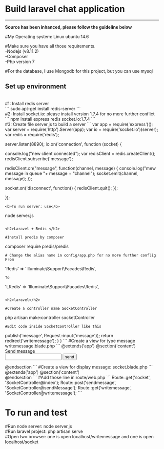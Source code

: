 <h1>Build laravel chat application</h1>
<hr>
<b>Source has been inhanced, please follow the guideline below</b>
<br>

#My Operating system: Linux ubuntu 14.6

#Make sure you have all those requirements.
<br>
-Nodejs (v8.11.2)
<br>
-Composer
<br>
-Php version 7
<br>

#For the database, I use Mongodb for this project, but you can use mysql
<br>
<h2>Set up environment</h2>
<br>
#1: Install redis server
<br>
```
sudo apt-get install redis-server
```
<br>
#2: Install socket.io: please install version 1.7.4 for no more further conflict
<br>
```
npm install express redis socket.io:1.7.4
```
<br>
#3: Create file server.js to build a server
```
var app = require('express')();
var server = require('http').Server(app);
var io = require('socket.io')(server);
var redis = require('redis');

server.listen(8890);
io.on('connection', function (socket) {

  console.log("new client connected");
  var redisClient = redis.createClient();
  redisClient.subscribe('message');

  redisClient.on("message", function(channel, message) {
    console.log("mew message in queue "+ message + "channel");
    socket.emit(channel, message);
  });

  socket.on('disconnect', function() {
    redisClient.quit();
  });

});

```
<b>To run server: use</b>
```
node server.js
```

<h2>Laravel + Redis </h2>

#Install predis by composer
```
composer require predis/predis
```
# Change the alias name in config/app.php for no more further conflig
From
```
'Redis'    => 'Illuminate\Support\Facades\Redis',
```
To
```
'LRedis'    => 'Illuminate\Support\Facades\Redis',
```

<h2>laravel</h2>

#Create a controller name SocketController
```
php artisan make:controller socketController
```
#Edit code inside SocketController like this
```
<?php
namespace App\Http\Controllers;
use App\Http\Requests;
use App\Http\Controllers\Controller;
use Request;
use LRedis;

class SocketController extends Controller {

    public function index()
    {
        return view('socket');
    }

    public function writemessage()
    {
        return view('writemessage');
    }

    public function sendMessage(){
        $redis = LRedis::connection();
        $redis->publish('message', Request::input('message'));
        return redirect('writemessage');
    }
}
```

#Create a view for type message writemessage.blade.php
```
@extends('app')

@section('content')
    <div class="container">
        <div class="row">
            <div class="col-md-10 col-md-offset-1">
                <div class="panel panel-default">
                    <div class="panel-heading">Send message</div>
                    <form action="sendmessage" method="POST">
                        <input type="text" name="message" >
                        <input type="submit" value="send">
                    </form>
                </div>
            </div>
        </div>
    </div>

@endsection
```

#Create a view for display message: socket.blade.php

```
@extends('app')

@section('content')
    <script src="//code.jquery.com/jquery-1.11.2.min.js"></script>
    <script src="//code.jquery.com/jquery-migrate-1.2.1.min.js"></script>
    <script src="https://cdn.socket.io/socket.io-1.3.4.js"></script>

    <div class="container">
        <div class="row">
            <div class="col-lg-8 col-lg-offset-2" >
              <div id="messages" ></div>
            </div>
        </div>
    </div>
    <script>
        var socket = io.connect('http://localhost:8890');
        socket.on('message', function (data) {
            $( "#messages" ).append( "<p>"+data+"</p>" );
          });
    </script>

@endsection
```

#Add those line in route/web.php
```
Route::get('socket', 'SocketController@index');
Route::post('sendmessage', 'SocketController@sendMessage');
Route::get('writemessage', 'SocketController@writemessage');
```
<h1><b>To run and test</b></h1>

#Run node server: node server.js
<br>
#Run laravel project: php artisan serve
<br>
#Open two browser: one is open localhost/writemessage and one is open localhost/socket